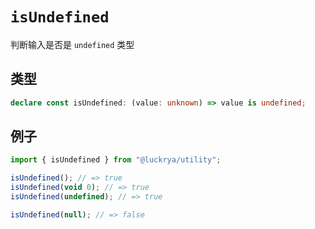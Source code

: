 # `isUndefined`

判断输入是否是 `undefined` 类型

## 类型

```ts
declare const isUndefined: (value: unknown) => value is undefined;
```

## 例子

```ts
import { isUndefined } from "@luckrya/utility";

isUndefined(); // => true
isUndefined(void 0); // => true
isUndefined(undefined); // => true

isUndefined(null); // => false
```
